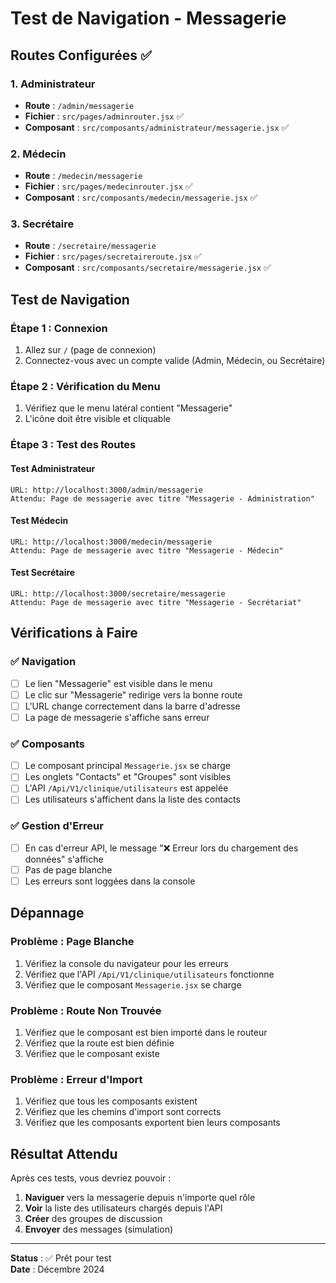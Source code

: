 # Test de Navigation - Messagerie

## Routes Configurées ✅

### 1. Administrateur
- **Route** : `/admin/messagerie`
- **Fichier** : `src/pages/adminrouter.jsx` ✅
- **Composant** : `src/composants/administrateur/messagerie.jsx` ✅

### 2. Médecin
- **Route** : `/medecin/messagerie`
- **Fichier** : `src/pages/medecinrouter.jsx` ✅
- **Composant** : `src/composants/medecin/messagerie.jsx` ✅

### 3. Secrétaire
- **Route** : `/secretaire/messagerie`
- **Fichier** : `src/pages/secretaireroute.jsx` ✅
- **Composant** : `src/composants/secretaire/messagerie.jsx` ✅

## Test de Navigation

### Étape 1 : Connexion
1. Allez sur `/` (page de connexion)
2. Connectez-vous avec un compte valide (Admin, Médecin, ou Secrétaire)

### Étape 2 : Vérification du Menu
1. Vérifiez que le menu latéral contient "Messagerie"
2. L'icône doit être visible et cliquable

### Étape 3 : Test des Routes

#### Test Administrateur
```
URL: http://localhost:3000/admin/messagerie
Attendu: Page de messagerie avec titre "Messagerie - Administration"
```

#### Test Médecin
```
URL: http://localhost:3000/medecin/messagerie
Attendu: Page de messagerie avec titre "Messagerie - Médecin"
```

#### Test Secrétaire
```
URL: http://localhost:3000/secretaire/messagerie
Attendu: Page de messagerie avec titre "Messagerie - Secrétariat"
```

## Vérifications à Faire

### ✅ Navigation
- [ ] Le lien "Messagerie" est visible dans le menu
- [ ] Le clic sur "Messagerie" redirige vers la bonne route
- [ ] L'URL change correctement dans la barre d'adresse
- [ ] La page de messagerie s'affiche sans erreur

### ✅ Composants
- [ ] Le composant principal `Messagerie.jsx` se charge
- [ ] Les onglets "Contacts" et "Groupes" sont visibles
- [ ] L'API `/Api/V1/clinique/utilisateurs` est appelée
- [ ] Les utilisateurs s'affichent dans la liste des contacts

### ✅ Gestion d'Erreur
- [ ] En cas d'erreur API, le message "❌ Erreur lors du chargement des données" s'affiche
- [ ] Pas de page blanche
- [ ] Les erreurs sont loggées dans la console

## Dépannage

### Problème : Page Blanche
1. Vérifiez la console du navigateur pour les erreurs
2. Vérifiez que l'API `/Api/V1/clinique/utilisateurs` fonctionne
3. Vérifiez que le composant `Messagerie.jsx` se charge

### Problème : Route Non Trouvée
1. Vérifiez que le composant est bien importé dans le routeur
2. Vérifiez que la route est bien définie
3. Vérifiez que le composant existe

### Problème : Erreur d'Import
1. Vérifiez que tous les composants existent
2. Vérifiez que les chemins d'import sont corrects
3. Vérifiez que les composants exportent bien leurs composants

## Résultat Attendu

Après ces tests, vous devriez pouvoir :
1. **Naviguer** vers la messagerie depuis n'importe quel rôle
2. **Voir** la liste des utilisateurs chargés depuis l'API
3. **Créer** des groupes de discussion
4. **Envoyer** des messages (simulation)

---

**Status** : ✅ Prêt pour test  
**Date** : Décembre 2024 